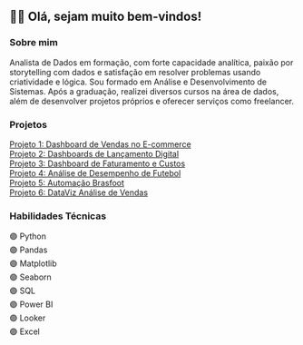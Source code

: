 <h2>👋🏼 Olá, sejam muito bem-vindos! </h2>

<div sobre_mim>
  <h3>
    <b>Sobre mim</b>
  </h3>
    <p>Analista de Dados em formação, com forte capacidade analítica, paixão por storytelling com dados e satisfação em resolver problemas usando criatividade e lógica.
    Sou formado em Análise e Desenvolvimento de Sistemas. Após a graduação, realizei diversos cursos na área de dados, além de desenvolver projetos próprios e oferecer serviços como freelancer. </p>
</div>

<div projetos>
  <h3>
    <b>Projetos</b>
  </h3>
      <a href="https://github.com/JorgeFerreira09/Dashboard_Ecommerce_Vendas"> Projeto 1: Dashboard de Vendas no E-commerce</a><br>
      <a href="https://github.com/JorgeFerreira09/Dashboard-Lancamento-Digital"> Projeto 2: Dashboards de Lançamento Digital </a><br>
      <a href="https://github.com/JorgeFerreira09/Dashboard-Faturamento-Custos"> Projeto 3: Dashboard de Faturamento e Custos</a><br>
      <a href="https://github.com/JorgeFerreira09/Dashboard-de-Futebol" target="_blank"> Projeto 4: Análise de Desempenho de Futebol </a><br>
      <a href="https://github.com/JorgeFerreira09/projeto-automacao-brasfoot"> Projeto 5: Automação Brasfoot</a> <br>
      <a href="https://github.com/JorgeFerreira09/Projeto_DataMarket"> Projeto 6: DataViz Análise de Vendas</a><br>
      
</div>
<div habilidades>
  <h3>
    <b>Habilidades Técnicas</b>
  </h3>
    <p>
      🟣 Python        <br>       
      🟣 Pandas        <br>
      🟣 Matplotlib    <br>
      🟣 Seaborn       <br>
      🟣 SQL           <br>
      🟣 Power BI      <br>
      🟣 Looker        <br>
      🟣 Excel         <br>
  </p>
</div>

<div habilidades>
